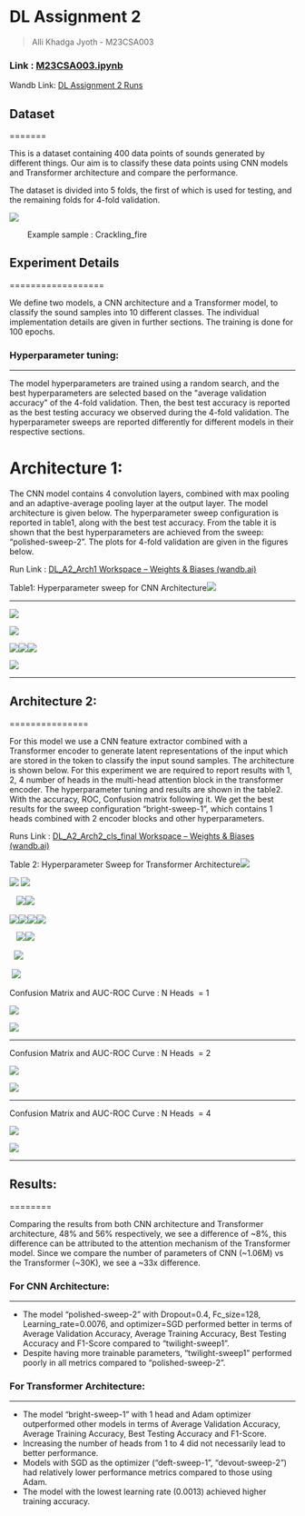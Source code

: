 # DL Assignment 2

> Alli Khadga Jyoth - M23CSA003

### Link : [M23CSA003.ipynb](https://www.google.com/url?q=https://colab.research.google.com/drive/1MP7EKCYzYoPvFX9YYOQbUbq93W6kf5Yp?usp%3Dsharing&sa=D&source=editors&ust=1719122579842365&usg=AOvVaw3G1tLlRDS2Zmtf2wriqNer)

Wandb Link: [DL Assignment 2 Runs](https://www.google.com/url?q=https://wandb.ai/khadgaa/projects&sa=D&source=editors&ust=1719122579842669&usg=AOvVaw1dLYnAYMGJBOMdTcu8jtwA)

## Dataset
=======

This is a dataset containing 400 data points of sounds generated by different things. Our aim is to classify these data points using CNN models and Transformer architecture and compare the performance.

The dataset is divided into 5 folds, the first of which is used for testing, and the remaining folds for 4-fold validation.

![](images/image21.png)

        Example sample : Crackling\_fire

## Experiment Details
==================

We define two models, a CNN architecture and a Transformer model, to classify the sound samples into 10 different classes. The individual implementation details are given in further sections. The training is done for 100 epochs.

### Hyperparameter tuning:
----------------------

The model hyperparameters are trained using a random search, and the best hyperparameters are selected based on the "average validation accuracy" of the 4-fold validation. Then, the best test accuracy is reported as the best testing accuracy we observed during the 4-fold validation. The hyperparameter sweeps are reported differently for different models in their respective sections.

Architecture 1:
===============

The CNN model contains 4 convolution layers, combined with max pooling and an adaptive-average pooling layer at the output layer. The model architecture is given below. The hyperparameter sweep configuration is reported in table1, along with the best test accuracy. From the table it is shown that the best hyperparameters are achieved from the sweep: “polished-sweep-2”. The plots for 4-fold validation are given in the figures below.

Run Link : [DL\_A2\_Arch1 Workspace – Weights & Biases (wandb.ai)](https://www.google.com/url?q=https://wandb.ai/khadgaa/DL_A2_Arch1/workspace?workspace%3Duser-khadgaa&sa=D&source=editors&ust=1719122579843598&usg=AOvVaw3n8KqondmLS8I5MovhA8Vs)

Table1: Hyperparameter sweep for CNN Architecture![](images/image25.png)

* * *

![](images/image10.png)


![](images/image20.png)

![](images/image9.png)![](images/image22.png)![](images/image16.png)

![](images/image19.png)

  
  

  

* * *

## Architecture 2:
===============

For this model we use a CNN feature extractor combined with a Transformer encoder to generate latent representations of the input which are stored in the <CLS> token to classify the input sound samples. The architecture is shown below. For this experiment we are required to report results with 1, 2, 4 number of heads in the multi-head attention block in the transformer encoder. The hyperparameter tuning and results are shown in the table2. With the accuracy, ROC, Confusion matrix following it. We get the best results for the sweep configuration “bright-sweep-1”, which contains 1 heads combined with 2 encoder blocks and other hyperparameters.

Runs Link : [DL\_A2\_Arch2\_cls\_final Workspace – Weights & Biases (wandb.ai)](https://www.google.com/url?q=https://wandb.ai/khadgaa/DL_A2_Arch2_cls_final/workspace?workspace%3Duser-khadgaa&sa=D&source=editors&ust=1719122579845428&usg=AOvVaw2juHx50PSxRUUVUL-Bqlsi)

Table 2: Hyperparameter Sweep for Transformer Architecture![](images/image17.png)


![](images/image4.png)
![](images/image14.png)

   ![](images/image23.png)![](images/image1.png)

![](images/image26.png)![](images/image27.png)![](images/image13.png)![](images/image8.png)

   ![](images/image3.png)![](images/image15.png)

  ![](images/image2.png)

 ![](images/image24.png)

Confusion Matrix and AUC-ROC Curve : N Heads  = 1

![](images/image18.png)

![](images/image11.png)

* * *

Confusion Matrix and AUC-ROC Curve : N Heads  = 2

![](images/image6.png)

![](images/image12.png)

* * *

Confusion Matrix and AUC-ROC Curve : N Heads  = 4

![](images/image5.png)

![](images/image7.png)

* * *

## Results:
========

Comparing the results from both CNN architecture and Transformer architecture, 48% and 56% respectively, we see a difference of ~8%, this difference can be attributed to the attention mechanism of the Transformer model. Since we compare the number of parameters of CNN (~1.06M) vs the Transformer (~30K), we see a ~33x difference.  

### For CNN Architecture:
---------------------

*   The model “polished-sweep-2” with Dropout=0.4, Fc\_size=128, Learning\_rate=0.0076, and optimizer=SGD performed better in terms of Average Validation Accuracy, Average Training Accuracy, Best Testing Accuracy and F1-Score compared to “twilight-sweep1”.
*   Despite having more trainable parameters, “twilight-sweep1” performed poorly in all metrics compared to “polished-sweep-2”.

### For Transformer Architecture:
-----------------------------

*   The model “bright-sweep-1” with 1 head and Adam optimizer outperformed other models in terms of Average Validation Accuracy, Average Training Accuracy, Best Testing Accuracy and F1-Score.
*   Increasing the number of heads from 1 to 4 did not necessarily lead to better performance.
*   Models with SGD as the optimizer (“deft-sweep-1”, “devout-sweep-2”) had relatively lower performance metrics compared to those using Adam.
*   The model with the lowest learning rate (0.0013) achieved higher training accuracy.